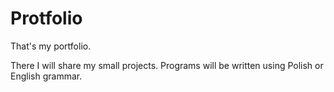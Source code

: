 # Protfolio
That's my portfolio.

There I will share my small projects.
Programs will be written using Polish or English grammar.
